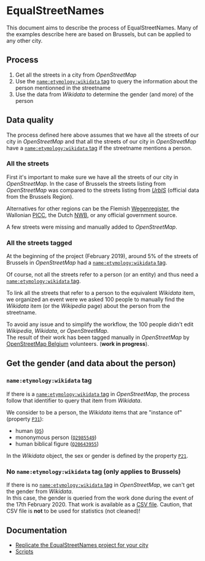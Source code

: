 # EqualStreetNames

This document aims to describe the process of EqualStreetNames.
Many of the examples describe here are based on Brussels, but can be applied to any other city.

## Process

1. Get all the streets in a city from _OpenStreetMap_
2. Use the [`name:etymology:wikidata` tag](https://wiki.openstreetmap.org/wiki/Key:name:etymology:wikidata) to query the information about the person mentionned in the streetname
3. Use the data from _Wikidata_ to determine the gender (and more) of the person

## Data quality

The process defined here above assumes that we have all the streets of our city in _OpenStreetMap_ and that all the streets of our city in _OpenStreetMap_ have a [`name:etymology:wikidata` tag](https://wiki.openstreetmap.org/wiki/Key:name:etymology:wikidata) if the streetname mentions a person.

### All the streets

First it's important to make sure we have all the streets of our city in _OpenStreetMap_. In the case of Brussels the streets listing from _OpenStreetMap_ was compared to the streets listing from [_UrbIS_](https://bric.brussels/en/our-solutions/urbis-solutions/urbis-data) (official data from the Brussels Region).

Alternatives for other regions can be the Flemish [Wegenregister](https://overheid.vlaanderen.be/informatie-vlaanderen/producten-diensten/wegenregister), the Wallonian [PICC](https://geoportail.wallonie.be/catalogue/b795de68-726c-4bdf-a62a-a42686aa5b6f.html), the Dutch [NWB](https://nationaalwegenbestand.nl/), or any official government source.

A few streets were missing and manually added to _OpenStreetMap_.

### All the streets tagged

At the beginning of the project (February 2019), around 5% of the streets of Brussels in _OpenStreetMap_ had a [`name:etymology:wikidata` tag](https://wiki.openstreetmap.org/wiki/Key:name:etymology:wikidata).

Of course, not all the streets refer to a person (or an entity) and thus need a [`name:etymology:wikidata` tag](https://wiki.openstreetmap.org/wiki/Key:name:etymology:wikidata).

To link all the streets that refer to a person to the equivalent _Wikidata_ item, we organized an event were we asked 100 people to manually find the _Wikidata_ item (or the _Wikipedia_ page) about the person from the streetname.

To avoid any issue and to simplify the workflow, the 100 people didn't edit _Wikipedia_, _Wikidata_, or _OpenStreetMap_.  
The result of their work has been tagged manually in _OpenStreetMap_ by [OpenStreetMap Belgium](https://openstreetmap.be/) volunteers. (**work in progress**).

## Get the gender (and data about the person)

### `name:etymology:wikidata` tag

If there is a [`name:etymology:wikidata` tag](https://wiki.openstreetmap.org/wiki/Key:name:etymology:wikidata) in _OpenStreetMap_, the process follow that identifier to query that item from _Wikidata_.

We consider to be a person, the _Wikidata_ items that are "instance of" (property [`P31`](https://www.wikidata.org/wiki/Property:P31)):

- human ([`Q5`](https://www.wikidata.org/wiki/Q5))
- mononymous person ([`Q2985549`](https://www.wikidata.org/wiki/Q2985549))
- human biblical figure ([`Q20643955`](https://www.wikidata.org/wiki/Q20643955))

In the _Wikidata_ object, the sex or gender is defined by the property [`P21`](https://www.wikidata.org/wiki/Property:P21).

### No `name:etymology:wikidata` tag (only applies to Brussels)

If there is no [`name:etymology:wikidata` tag](https://wiki.openstreetmap.org/wiki/Key:name:etymology:wikidata) in _OpenStreetMap_, we can't get the gender from _Wikidata_.  
In this case, the gender is queried from the work done during the event of the 17th February 2020. That work is available as a [CSV file](../data/event-2020-02-17/gender.csv). Caution, that CSV file is **not** to be used for statistics (not cleaned)!

## Documentation

- [Replicate the EqualStreetNames project for your city](./replicate.md)
- [Scripts](./scripts/README.md)
